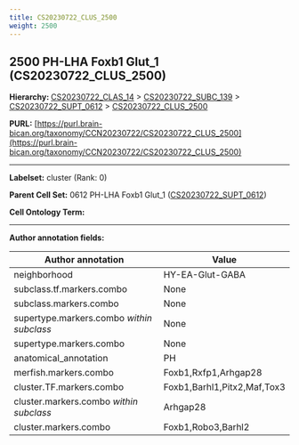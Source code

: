 ```yaml
---
title: CS20230722_CLUS_2500
weight: 2500
---
```

## 2500 PH-LHA Foxb1 Glut_1 (CS20230722_CLUS_2500)
<b>Hierarchy: </b>
[CS20230722_CLAS_14](../CS20230722_CLAS_14) >
[CS20230722_SUBC_139](../CS20230722_SUBC_139) >
[CS20230722_SUPT_0612](../CS20230722_SUPT_0612) >
[CS20230722_CLUS_2500](../CS20230722_CLUS_2500)

**PURL:** [https://purl.brain-bican.org/taxonomy/CCN20230722/CS20230722_CLUS_2500](https://purl.brain-bican.org/taxonomy/CCN20230722/CS20230722_CLUS_2500)

---


**Labelset:** cluster (Rank: 0)

**Parent Cell Set:** 0612 PH-LHA Foxb1 Glut_1 ([CS20230722_SUPT_0612](../CS20230722_SUPT_0612))



**Cell Ontology Term:** 

[MARKER GENES.]: #


---

[TRANSFERRED ANNOTATIONS.]: #


[AUTHOR ANNOTATION FIELDS.]: #


**Author annotation fields:**

| Author annotation | Value |
|-------------------|-------|
|neighborhood|HY-EA-Glut-GABA|
|subclass.tf.markers.combo|None|
|subclass.markers.combo|None|
|supertype.markers.combo _within subclass_|None|
|supertype.markers.combo|None|
|anatomical_annotation|PH|
|merfish.markers.combo|Foxb1,Rxfp1,Arhgap28|
|cluster.TF.markers.combo|Foxb1,Barhl1,Pitx2,Maf,Tox3|
|cluster.markers.combo _within subclass_|Arhgap28|
|cluster.markers.combo|Foxb1,Robo3,Barhl2|
